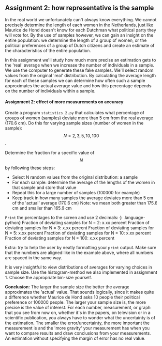 ## Assignment 2: how representative is the sample

In the real world we unfortunately can't always know everything. We cannot precisely determine the length of each women in the Netherlands, just like Maurice de Hond doesn't know for each Dutchman what political party they will vote for. By the use of samples however, we can gain an insight on the entire population: we determine the length of a group of women, or the political preferences of a group of Dutch citizens and create an estimate of the characteristics of the entire population.

In this assignment we'll study how much more precise an estimation gets to the 'real' average when we increase the number of individuals in a sample. We use the computer to generate these fake samples. We'll select random values from the original 'real' distribution. By calculating the average length for each of these samples we can determine how often such a sample approximates the actual average value and how this percentage depends on the number of individuals within a sample.

#### Assignment 2: effect of more measurements on accuracy

Create a program `statistics_2.py` that calculates what percentage of groups of women (samples) deviate more than 5 cm from the real average (170.6 cm). Do this for varying sample sizes (number of women in the sample): $$N=2,3,5,10,100$$.

Determine the fraction for a specific value of $$N$$ by following these steps:

  * Select N random values from the original distribution: a sample
  * For each sample: determine the average of the lengths of the women in that sample and store that value
  * Repeat this for a large number of samples (100000 for example)
  * Keep track in how many samples the average deviates more than 5 cm of the 'actual' average (170.6 cm)
    Note: we mean both greater than 175.6 cm and smaller than 165.6 cm
              
`Print` the percentages to the screen and use 2 decimals:
{: .language-python}
    Fraction of deviating samples for N =   2: x.xx percent
    Fraction of deviating samples for N =   3: x.xx percent
    Fraction of deviating samples for N =   5: x.xx percent
    Fraction of deviating samples for N =  10: x.xx percent
    Fraction of deviating samples for N = 100: x.xx percent

Extra: try to help the user by neatly formatting your `print` output. Make sure that the numbers are aligned like in the example above, where all numbers are spaced in the same way.

It is very insightful to view distributions of averages for varying choices in sample size. Use the histogram-method we also implemented in assignment 1. Choose the appropriate bin-size yourself.

**Conclusion:** The larger the sample size the better the average approximates the 'actual' value. That sounds logically, since it makes quite a difference whether Maurice de Hond asks 10 people their political preference or 100000 people. The larger your sample size is, the more precise is the value of interest. For each number, measurement, or graph that you see from now on, whether it's in the papers, on television or in a scientific publication, you always have to wonder what the uncertainty is of the estimation. The smaller the error/uncertainty, the more important the measurement is and the 'more gravity' your measurement has when you want to compare results and draw conclusions from your measurements. An estimation without specifying the margin of error has no real value.
